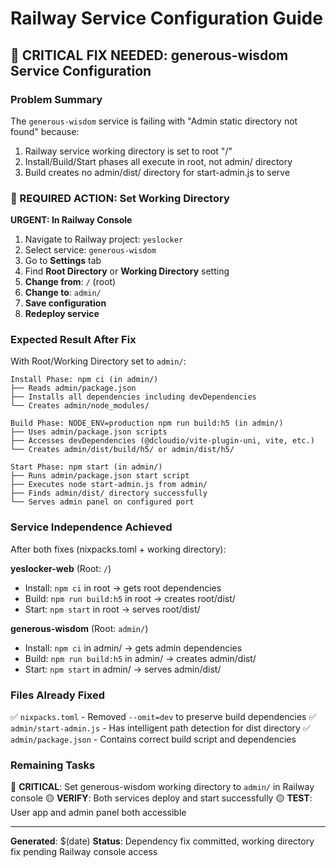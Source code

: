 # Railway Service Configuration Guide

## 🚨 CRITICAL FIX NEEDED: generous-wisdom Service Configuration

### Problem Summary
The `generous-wisdom` service is failing with "Admin static directory not found" because:
1. Railway service working directory is set to root "/" 
2. Install/Build/Start phases all execute in root, not admin/ directory
3. Build creates no admin/dist/ directory for start-admin.js to serve

### 🎯 REQUIRED ACTION: Set Working Directory

**URGENT: In Railway Console**
1. Navigate to Railway project: `yeslocker`
2. Select service: `generous-wisdom` 
3. Go to **Settings** tab
4. Find **Root Directory** or **Working Directory** setting
5. **Change from**: `/` (root)
6. **Change to**: `admin/`
7. **Save configuration**
8. **Redeploy service**

### Expected Result After Fix

With Root/Working Directory set to `admin/`:

```
Install Phase: npm ci (in admin/)
├── Reads admin/package.json
├── Installs all dependencies including devDependencies
└── Creates admin/node_modules/

Build Phase: NODE_ENV=production npm run build:h5 (in admin/)
├── Uses admin/package.json scripts
├── Accesses devDependencies (@dcloudio/vite-plugin-uni, vite, etc.)
└── Creates admin/dist/build/h5/ or admin/dist/h5/

Start Phase: npm start (in admin/)
├── Runs admin/package.json start script
├── Executes node start-admin.js from admin/
├── Finds admin/dist/ directory successfully
└── Serves admin panel on configured port
```

### Service Independence Achieved

After both fixes (nixpacks.toml + working directory):

**yeslocker-web** (Root: `/`)
- Install: `npm ci` in root → gets root dependencies
- Build: `npm run build:h5` in root → creates root/dist/
- Start: `npm start` in root → serves root/dist/

**generous-wisdom** (Root: `admin/`)  
- Install: `npm ci` in admin/ → gets admin dependencies
- Build: `npm run build:h5` in admin/ → creates admin/dist/
- Start: `npm start` in admin/ → serves admin/dist/

### Files Already Fixed
✅ `nixpacks.toml` - Removed `--omit=dev` to preserve build dependencies
✅ `admin/start-admin.js` - Has intelligent path detection for dist directory
✅ `admin/package.json` - Contains correct build script and dependencies

### Remaining Tasks
🔴 **CRITICAL**: Set generous-wisdom working directory to `admin/` in Railway console
🟡 **VERIFY**: Both services deploy and start successfully
🟡 **TEST**: User app and admin panel both accessible

---
**Generated**: $(date)
**Status**: Dependency fix committed, working directory fix pending Railway console access
